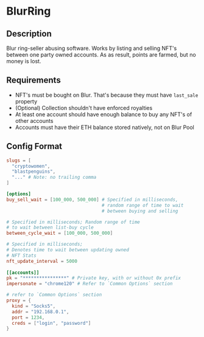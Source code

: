 # BlurRing

## Description
Blur ring-seller abusing software. Works by listing and selling NFT's between one party owned accounts.
As as result, points are farmed, but no money is lost.

## Requirements
- NFT's must be bought on Blur. That's because they must have `last_sale` property
- (Optional) Collection shouldn't have enforced royalties
- At least one account should have enough balance to buy any NFT's of other accounts
- Accounts must have their ETH balance stored natively, not on Blur Pool

## Config Format
```toml
slugs = [
  "cryptowomen",
  "blastpenguins",
  "..." # Note: no trailing comma
]

[options]
buy_sell_wait = [100_000, 500_000] # Specified in milliseconds, 
                                   # random range of time to wait 
                                   # between buying and selling

# Specified in milliseconds; Random range of time
# to wait between list-buy cycle
between_cycle_wait = [100_000, 500_000]

# Specified in milliseconds;
# Denotes time to wait between updating owned
# NFT Stats
nft_update_interval = 5000
  
[[accounts]]
pk = "****************" # Private key, with or without 0x prefix
impersonate = "chrome120" # Refer to `Common Options` section

# refer to `Common Options` section
proxy = {
  kind = "Socks5",
  addr = "192.168.0.1",
  port = 1234,
  creds = ["login", "password"]
}

````
